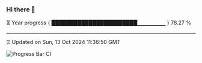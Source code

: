 ### Hi there 👋

⏳ Year progress { ███████████████████████▁▁▁▁▁▁▁ } 78.27 %

---

⏰ Updated on Sun, 13 Oct 2024 11:36:50 GMT

![Progress Bar CI](https://github.com/IshwaranRudhara/GIT-ACTION/workflows/Progress%20Bar%20CI/badge.svg)
